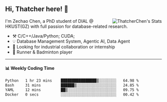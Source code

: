 ## Hi, Thatcher here! :wave:

<img align="right" src="https://github-readme-stats.vercel.app/api?username=thatcherchen&title_color=333&text_color=777" alt="ThatcherChen's Stats" >

I'm Zechao Chen, a PhD student of DIAL @ HKUST(GZ) with full passion for database-related research.

- :hammer_and_pick:  C/C++/Java/Python; CUDA;
- :bulb:  Database Management System, Agentic AI, Data Agent
- :telescope:  Looking for industrial collaboration or internship
- :seedling:  Runner & Badminton player

---

#### :bar_chart: Weekly Coding Time

<!--START_SECTION:waka-->

```txt
Python   1 hr 23 mins    ████████████████▒░░░░░░░░   64.98 %
Bash     31 mins         ██████▒░░░░░░░░░░░░░░░░░░   24.85 %
YAML     12 mins         ██▒░░░░░░░░░░░░░░░░░░░░░░   09.75 %
Docker   0 secs          ░░░░░░░░░░░░░░░░░░░░░░░░░   00.42 %
```

<!--END_SECTION:waka-->
